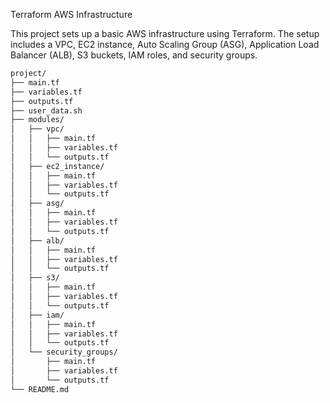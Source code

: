 Terraform AWS Infrastructure

This project sets up a basic AWS infrastructure using Terraform. The setup includes a VPC, EC2 instance, Auto Scaling Group (ASG), Application Load Balancer (ALB), S3 buckets, IAM roles, and security groups.

```bash
project/
├── main.tf
├── variables.tf
├── outputs.tf
├── user_data.sh
├── modules/
│   ├── vpc/
│   │   ├── main.tf
│   │   ├── variables.tf
│   │   └── outputs.tf
│   ├── ec2_instance/
│   │   ├── main.tf
│   │   ├── variables.tf
│   │   └── outputs.tf
│   ├── asg/
│   │   ├── main.tf
│   │   ├── variables.tf
│   │   └── outputs.tf
│   ├── alb/
│   │   ├── main.tf
│   │   ├── variables.tf
│   │   └── outputs.tf
│   ├── s3/
│   │   ├── main.tf
│   │   ├── variables.tf
│   │   └── outputs.tf
│   ├── iam/
│   │   ├── main.tf
│   │   ├── variables.tf
│   │   └── outputs.tf
│   └── security_groups/
│       ├── main.tf
│       ├── variables.tf
│       └── outputs.tf
└── README.md
```